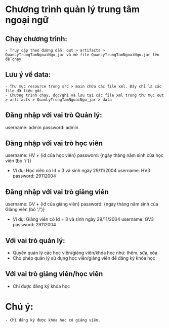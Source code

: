# Chương trình quản lý trung tâm ngoại ngữ

## Chạy chương trình:
    - Truy cập theo đường dẫn: out > artifacts > QuanLyTrungTamNgoaiNgu_jar và mở file QuanLyTrungTamNgoaiNgu.jar lên để chạy

## Lưu ý về data:
    - Thư mục resource trong src > main chứa các file xml. Đây chỉ là các file dữ liệu gốc.
    - Chương trình chạy, đọc/ghi và lưu tại các file xml trong thư mục out > artifacts > QuanLyTrungTamNgoaiNgu_jar > data

## Đăng nhập với vai trò Quản lý:
username: admin
password: admin
## Đăng nhập với vai trò học viên
username: HV + {id của học viên}
password: {ngày tháng năm sinh của học viên (bỏ '/')}
- Ví dụ:
    Học viên có Id = 3 và sinh ngày 29/11/2004
    username: HV3
    password: 29112004
## Đăng nhập với vai trò giảng viên
username: GV + {id của giảng viên}
password: {ngày tháng năm sinh của Giảng viên (bỏ '/')}
- Ví dụ:
    Giảng viên có Id = 3 và sinh ngày 29/11/2004
    username: GV3
    password: 29112004

## Với vai trò quản lý: 
 - Quyền quản lý các học viên/giảng viên/khóa học như: thêm, sửa, xóa
 - Cho phép quản lý sử dụng học viên/giảng viên để đăng ký khóa học

## Với vai trò giảng viên/học viên
 - Chỉ được đăng ký khóa học

# Chú ý:
    - Chỉ đăng ký được khóa học có giảng viên.